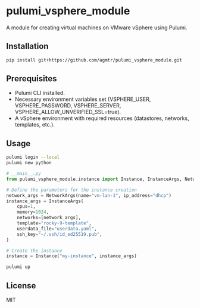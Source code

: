 # pulumi_vsphere_module

A module for creating virtual machines on VMware vSphere using Pulumi.

## Installation

```bash
pip install git+https://github.com/agmtr/pulumi_vsphere_module.git
```

## Prerequisites

- Pulumi CLI installed.
- Necessary environment variables set (VSPHERE_USER, VSPHERE_PASSWORD, VSPHERE_SERVER, VSPHERE_ALLOW_UNVERIFIED_SSL=true).
- A vSphere environment with required resources (datastores, networks, templates, etc.).

## Usage

```bash
pulumi login --local
pulumi new python
```

```python
# __main__.py
from pulumi_vsphere_module.instance import Instance, InstanceArgs, NetworkArgs

# Define the parameters for the instance creation
network_args = NetworkArgs(name="vm-lan-1", ip_address="dhcp")
instance_args = InstanceArgs(
    cpus=1,
    memory=1024,
    networks=[network_args],
    template="rocky-9-template",
    userdata_file="userdata.yaml",  
    ssh_key="~/.ssh/id_ed25519.pub",
)

# Create the instance
instance = Instance("my-instance", instance_args)
```

```bash
pulumi up
```

## License

MIT
